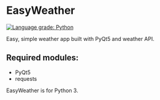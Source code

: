 # EasyWeather
[![Language grade: Python](https://img.shields.io/lgtm/grade/python/g/MaTY-MT/EasyWeather.svg?logo=lgtm&logoWidth=18)](https://lgtm.com/projects/g/MaTY-MT/EasyWeather/context:python)

Easy, simple weather app built with PyQt5 and weather API.
## Required modules:
- PyQt5
- requests

EasyWeather is for Python 3.
